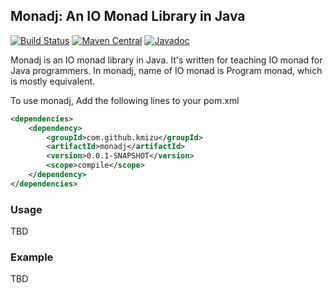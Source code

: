 ## Monadj: An IO Monad Library in Java 

[![Build Status](https://travis-ci.org/kmizu/monadj.png?branch=master)](https://travis-ci.org/kmizu/monadj)
[![Maven Central](https://maven-badges.herokuapp.com/maven-central/com.github.kmizu/monadj/badge.svg)](https://maven-badges.herokuapp.com/maven-central/com.github.kmizu/monadj)
[![Javadoc](http://javadoc-badge.appspot.com/com.github.kmizu/monadj.svg?label=javadoc)](http://javadoc-badge.appspot.com/com.github.kmizu/monadj/index.html#com.github.kmizu.monadj.package)

Monadj is an IO monad library in Java. It's written for teaching IO monad for Java programmers. In monadj, name of IO monad is Program monad, which is mostly equivalent.

To use monadj, Add the following lines to your pom.xml

```xml
<dependencies>
    <dependency>
        <groupId>com.github.kmizu</groupId>
        <artifactId>monadj</artifactId>
        <version>0.0.1-SNAPSHOT</version>
        <scope>compile</scope>
    </dependency>
</dependencies>
```

### Usage

TBD

### Example

TBD
